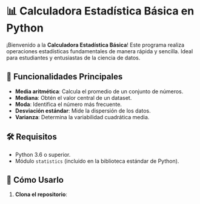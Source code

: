 # 📊 Calculadora Estadística Básica en Python

¡Bienvenido a la **Calculadora Estadística Básica**! Este programa realiza operaciones estadísticas fundamentales de manera rápida y sencilla. Ideal para estudiantes y entusiastas de la ciencia de datos.

## 🎯 Funcionalidades Principales

- **Media aritmética**: Calcula el promedio de un conjunto de números.
- **Mediana**: Obtén el valor central de un dataset.
- **Moda**: Identifica el número más frecuente.
- **Desviación estándar**: Mide la dispersión de los datos.
- **Varianza**: Determina la variabilidad cuadrática media.

## 🛠️ Requisitos

- Python 3.6 o superior.
- Módulo `statistics` (incluido en la biblioteca estándar de Python).

## 🚀 Cómo Usarlo

1. **Clona el repositorio**: